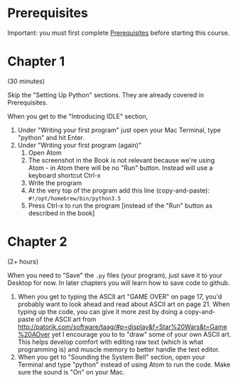 # Prerequisites

Important: you must first complete [Prerequisites](https://github.com/alevchuk/programming-lessions/blob/master/README.md) before starting this course.


# Chapter 1

(30 minutes)

Skip the "Setting Up Python" sections. They are already covered in Prerequisites.

When you get to the "Introducing IDLE" section,

1. Under "Writing your first program" just open your Mac Terminal, type "python" and hit Enter.
2. Under "Writing your first program (again)"
    1. Open Atom 
    2. The screenshot in the Book is not relevant because we're using Atom - in Atom there will be no "Run" button. Instead will use a keyboard shortcut Ctrl-x  
    3. Write the program
    4. At the very top of the program add this line (copy-and-paste): `#!/opt/homebrew/bin/python3.5`
    5. Press Ctrl-x to run the program [instead of the "Run" button as described in the book] 


# Chapter 2

(2+ hours)

When you need to "Save" the `.py` files (your program), just save it to your Desktop for now. In later chapters you will learn how to save code to github.

1. When you get to typing the ASCII art "GAME OVER" on page 17, you'd probably want to look ahead and read about ASCII art on page 21. When typing up the code, you can give it more zest by doing a copy-and-paste of the ASCII art from http://patorjk.com/software/taag/#p=display&f=Star%20Wars&t=Game%20AOver yet I encourage you to to "draw" some of your own ASCII art. This helps develop comfort with editing raw text (which is what programming is) and muscle memory to better handle the text editor.
2. When you get to "Sounding the System Bell" section, open your Terminal and type "python" instead of using Atom to run the code. Make sure the sound is "On" on your Mac.
